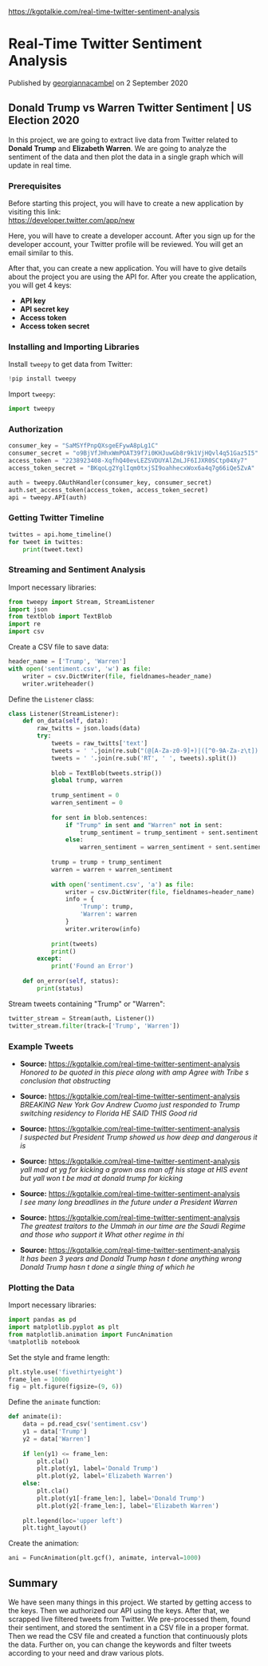 https://kgptalkie.com/real-time-twitter-sentiment-analysis

# Real-Time Twitter Sentiment Analysis

Published by [georgiannacambel](https://kgptalkie.com/real-time-twitter-sentiment-analysis) on 2 September 2020

## Donald Trump vs Warren Twitter Sentiment | US Election 2020

In this project, we are going to extract live data from Twitter related to **Donald Trump** and **Elizabeth Warren**. We are going to analyze the sentiment of the data and then plot the data in a single graph which will update in real time.

### Prerequisites

Before starting this project, you will have to create a new application by visiting this link:  
https://developer.twitter.com/app/new

Here, you will have to create a developer account. After you sign up for the developer account, your Twitter profile will be reviewed. You will get an email similar to this.

After that, you can create a new application. You will have to give details about the project you are using the API for. After you create the application, you will get 4 keys:

- **API key**
- **API secret key**
- **Access token**
- **Access token secret**

### Installing and Importing Libraries

Install `tweepy` to get data from Twitter:

```python
!pip install tweepy
```

Import `tweepy`:

```python
import tweepy
```

### Authorization

```python
consumer_key = "SaMSYfPnpQXsgeEFywA8pLg1C"
consumer_secret = "o9BjVfJHhxWmPOAT39f7i0KHJuwGb8r9k1VjHQvl4q51Gaz5I5"
access_token = "2238923408-XqfhQ40evLEZSVDUYAlZmLJF6IJXR0SCtp04Xy7"
access_token_secret = "BKqoLg2YglIqm0txjSI9oahhecxWox6a4q7g66iQe5ZvA"

auth = tweepy.OAuthHandler(consumer_key, consumer_secret)
auth.set_access_token(access_token, access_token_secret)
api = tweepy.API(auth)
```

### Getting Twitter Timeline

```python
twittes = api.home_timeline()
for tweet in twittes:
    print(tweet.text)
```

### Streaming and Sentiment Analysis

Import necessary libraries:

```python
from tweepy import Stream, StreamListener
import json
from textblob import TextBlob
import re
import csv
```

Create a CSV file to save data:

```python
header_name = ['Trump', 'Warren']
with open('sentiment.csv', 'w') as file:
    writer = csv.DictWriter(file, fieldnames=header_name)
    writer.writeheader()
```

Define the `Listener` class:

```python
class Listener(StreamListener):
    def on_data(self, data):
        raw_twitts = json.loads(data)
        try:
            tweets = raw_twitts['text']
            tweets = ' '.join(re.sub("(@[A-Za-z0-9]+)|([^0-9A-Za-z\t])|(\w+:\/\/\S+)", " ", tweets).split())
            tweets = ' '.join(re.sub('RT', ' ', tweets).split())
            
            blob = TextBlob(tweets.strip())
            global trump, warren
            
            trump_sentiment = 0
            warren_sentiment = 0
            
            for sent in blob.sentences:
                if "Trump" in sent and "Warren" not in sent:
                    trump_sentiment = trump_sentiment + sent.sentiment.polarity
                else:
                    warren_sentiment = warren_sentiment + sent.sentiment.polarity
            
            trump = trump + trump_sentiment
            warren = warren + warren_sentiment
            
            with open('sentiment.csv', 'a') as file:
                writer = csv.DictWriter(file, fieldnames=header_name)
                info = {
                    'Trump': trump,
                    'Warren': warren
                }
                writer.writerow(info)
            
            print(tweets)
            print()
        except:
            print('Found an Error')
    
    def on_error(self, status):
        print(status)
```

Stream tweets containing "Trump" or "Warren":

```python
twitter_stream = Stream(auth, Listener())
twitter_stream.filter(track=['Trump', 'Warren'])
```

### Example Tweets

- **Source:** https://kgptalkie.com/real-time-twitter-sentiment-analysis  
  *Honored to be quoted in this piece along with amp Agree with Tribe s conclusion that obstructing*

- **Source:** https://kgptalkie.com/real-time-twitter-sentiment-analysis  
  *BREAKING New York Gov Andrew Cuomo just responded to Trump switching residency to Florida HE SAID THIS Good rid*

- **Source:** https://kgptalkie.com/real-time-twitter-sentiment-analysis  
  *I suspected but President Trump showed us how deep and dangerous it is*

- **Source:** https://kgptalkie.com/real-time-twitter-sentiment-analysis  
  *yall mad at yg for kicking a grown ass man off his stage at HIS event but yall won t be mad at donald trump for kicking*

- **Source:** https://kgptalkie.com/real-time-twitter-sentiment-analysis  
  *I see many long breadlines in the future under a President Warren*

- **Source:** https://kgptalkie.com/real-time-twitter-sentiment-analysis  
  *The greatest traitors to the Ummah in our time are the Saudi Regime and those who support it What other regime in thi*

- **Source:** https://kgptalkie.com/real-time-twitter-sentiment-analysis  
  *It has been 3 years and Donald Trump hasn t done anything wrong Donald Trump hasn t done a single thing of which he*

### Plotting the Data

Import necessary libraries:

```python
import pandas as pd
import matplotlib.pyplot as plt
from matplotlib.animation import FuncAnimation
%matplotlib notebook
```

Set the style and frame length:

```python
plt.style.use('fivethirtyeight')
frame_len = 10000
fig = plt.figure(figsize=(9, 6))
```

Define the `animate` function:

```python
def animate(i):
    data = pd.read_csv('sentiment.csv')
    y1 = data['Trump']
    y2 = data['Warren']
    
    if len(y1) <= frame_len:
        plt.cla()
        plt.plot(y1, label='Donald Trump')
        plt.plot(y2, label='Elizabeth Warren')
    else:
        plt.cla()
        plt.plot(y1[-frame_len:], label='Donald Trump')
        plt.plot(y2[-frame_len:], label='Elizabeth Warren')
    
    plt.legend(loc='upper left')
    plt.tight_layout()
```

Create the animation:

```python
ani = FuncAnimation(plt.gcf(), animate, interval=1000)
```

## Summary

We have seen many things in this project. We started by getting access to the keys. Then we authorized our API using the keys. After that, we scrapped live filtered tweets from Twitter. We pre-processed them, found their sentiment, and stored the sentiment in a CSV file in a proper format. Then we read the CSV file and created a function that continuously plots the data. Further on, you can change the keywords and filter tweets according to your need and draw various plots.